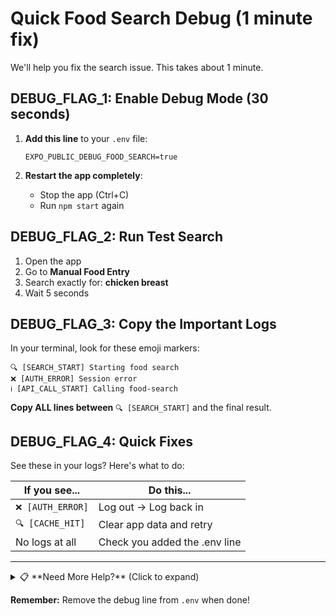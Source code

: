 # Quick Food Search Debug (1 minute fix)

We'll help you fix the search issue. This takes about 1 minute.

## DEBUG_FLAG_1: Enable Debug Mode (30 seconds)

1. **Add this line** to your `.env` file:

   ```
   EXPO_PUBLIC_DEBUG_FOOD_SEARCH=true
   ```

2. **Restart the app completely**:
   - Stop the app (Ctrl+C)
   - Run `npm start` again

## DEBUG_FLAG_2: Run Test Search

1. Open the app
2. Go to **Manual Food Entry**
3. Search exactly for: **chicken breast**
4. Wait 5 seconds

## DEBUG_FLAG_3: Copy the Important Logs

In your terminal, look for these emoji markers:

```
🔍 [SEARCH_START] Starting food search
❌ [AUTH_ERROR] Session error
ℹ️ [API_CALL_START] Calling food-search
```

**Copy ALL lines between** `🔍 [SEARCH_START]` and the final result.

## DEBUG_FLAG_4: Quick Fixes

See these in your logs? Here's what to do:

| If you see...     | Do this...                    |
| ----------------- | ----------------------------- |
| `❌ [AUTH_ERROR]` | Log out → Log back in         |
| `🔍 [CACHE_HIT]`  | Clear app data and retry      |
| No logs at all    | Check you added the .env line |

---

<details>
<summary>📋 **Need More Help?** (Click to expand)</summary>

### Other Test Searches

If "chicken breast" works, also try:

- Single word: `cheese`
- With special chars: `M&M's`

### What the Logs Mean

- `🔍` = Search operations
- `❌` = Errors that need fixing
- `ℹ️` = Normal info messages
- `🔐` = Login/auth checks (normal)

### Sharing Your Results

Email us with:

1. The logs between `[SEARCH_START]` and end
2. What search term failed
3. Error message you saw (screenshot helps!)

### Clear App Cache

- **iOS**: Settings → General → iPhone Storage → NutriAI → Delete App
- **Android**: Settings → Apps → NutriAI → Storage → Clear Data
- **Expo Go**: Hold app icon → Delete → Reinstall

</details>

**Remember:** Remove the debug line from `.env` when done!
